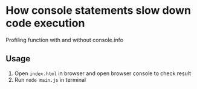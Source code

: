 # How console statements slow down code execution
Profiling function with and without console.info

## Usage
1. Open `index.html` in browser and open browser console to check result
2. Run `node main.js` in terminal
